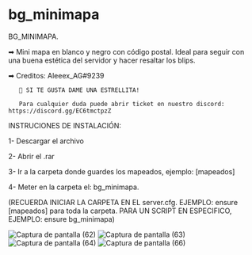 # bg_minimapa

BG_MINIMAPA. 
 
 ➡ Mini mapa en blanco y negro con código postal. Ideal para seguir con una buena estética del servidor y hacer resaltar los blips.
 
 ➡ Creditos: Aleeex_AG#9239
 
       🌟 SI TE GUSTA DAME UNA ESTRELLITA! 
       
       Para cualquier duda puede abrir ticket en nuestro discord: https://discord.gg/EC6tmctpzZ
 
 INSTRUCIONES DE INSTALACIÓN:

1- Descargar el archivo

2- Abrir el .rar

3- Ir a la carpeta donde guardes los mapeados, ejemplo: [mapeados]

4- Meter en la carpeta el: bg_minimapa.

(RECUERDA INICIAR LA CARPETA EN EL server.cfg. EJEMPLO: ensure [mapeados] para toda la carpeta. PARA UN SCRIPT EN ESPECIFICO, EJEMPLO: ensure bg_minimapa)

![Captura de pantalla (62)](https://user-images.githubusercontent.com/91369659/180786137-13a20025-5515-4d1b-b136-85fe7735f9f9.png)
![Captura de pantalla (63)](https://user-images.githubusercontent.com/91369659/180786146-30b0045b-fbe7-4bfc-a0f9-7411e162390e.png)
![Captura de pantalla (64)](https://user-images.githubusercontent.com/91369659/180786152-6c8be2f5-a2e1-414a-83c7-22f84c8a4115.png)
![Captura de pantalla (66)](https://user-images.githubusercontent.com/91369659/180786159-32031ea8-7f9a-4939-9673-e0b5b3390636.png)

